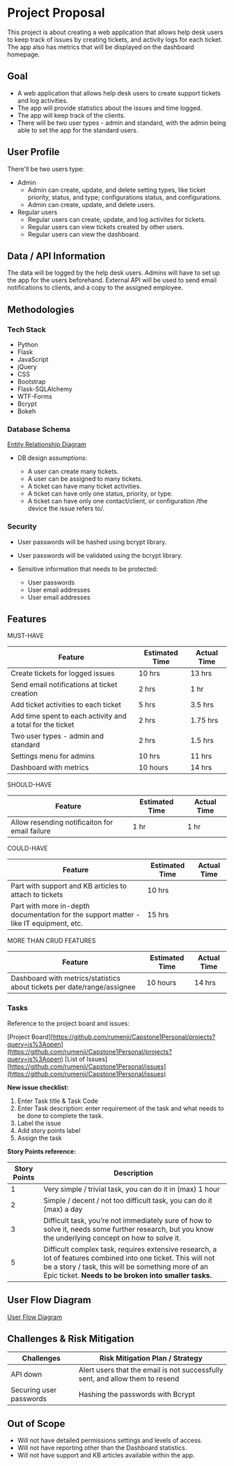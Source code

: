 # Project Proposal

This project is about creating a web application that allows help desk users to keep track of issues by creating tickets, and activity logs for each ticket.
The app also has metrics that will be displayed on the dashboard homepage.

## Goal

- A web application that allows help desk users to create support tickets and log activities. 
- The app will provide statistics about the issues and time logged. 
- The app will keep track of the clients.
- There will be two user types - admin and standard, with the admin being able to set the app for the standard users.

## User Profile

There'll be two users type:
- Admin
  - Admin can create, update, and delete setting types, like ticket priority, status, and type; configurations status, and configurations.
  - Admin can create, update, and delete users.
- Regular users
  - Regular users can create, update, and log activites for tickets.
  - Regular users can view tickets created by other users.
  - Regular users can view the dashboard.

## Data / API Information

The data will be logged by the help desk users.
Admins will have to set up the app for the users beforehand.
External API will be used to send email notifications to clients, and a copy to the assigned employee.

## Methodologies

### Tech Stack

- Python
- Flask
- JavaScript
- jQuery
- CSS
- Bootstrap
- Flask-SQLAlchemy
- WTF-Forms
- Bcrypt
- Bokeh

### Database Schema

[Entity Relationship Diagram](InitialProjectRequirements/DatabaseDiagram.jpeg)

- DB design assumptions:

  - A user can create many tickets.
  - A user can be assigned to many tickets.
  - A ticket can have many ticket activities.
  - A ticket can have only one status, priority, or type.
  - A ticket can have only one contact/client, or configuration /the device the issue refers to/.

### Security

  - User passwords will be hashed using bcrypt library.
  - User passwords will be validated using the bcrypt library.

- Sensitive information that needs to be protected:

  - User passwords
  - User email addresses
  - User email addresses

## Features


MUST-HAVE

| Feature | Estimated Time | Actual Time |
| ------- | -------------- | ----------- |
| Create tickets for logged issues       |  10 hrs          | 13 hrs       |
| Send email notifications at ticket creation | 2 hrs | 1 hr |
| Add ticket activities to each ticket | 5 hrs | 3.5 hrs |
| Add time spent to each activity and a total for the ticket | 2 hrs | 1.75 hrs |
| Two user types - admin and standard | 2 hrs | 1.5 hrs |
| Settings menu for admins | 10 hrs | 11 hrs |
| Dashboard with metrics | 10 hours | 14 hrs |


SHOULD-HAVE

| Feature | Estimated Time | Actual Time |
| ------- | -------------- | ----------- |
| Allow resending notificaiton for email failure| 1 hr | 1 hr |


COULD-HAVE

| Feature | Estimated Time | Actual Time |
| ------- | -------------- | ----------- |
| Part with support and KB articles to attach to tickets     | 10 hrs          |        |
| Part with more in-depth documentation for the support matter - like IT equipment, etc. | 15 hrs | |

MORE THAN CRUD FEATURES

| Feature | Estimated Time | Actual Time |
| ------- | -------------- | ----------- |
| Dashboard with metrics/statistics about tickets per date/range/assignee | 10 hours | 14 hrs |

### Tasks

Reference to the project board and issues:

[Project Board][https://github.com/rumenji/Capstone1Personal/projects?query=is%3Aopen](https://github.com/rumenji/Capstone1Personal/projects?query=is%3Aopen)
[List of Issues][https://github.com/rumenji/Capstone1Personal/issues](https://github.com/rumenji/Capstone1Personal/issues)

**New issue checklist:**

1. Enter Task title & Task Code
2. Enter Task description: enter requirement of the task and what needs to be done to complete the task.
3. Label the issue
4. Add story points label
5. Assign the task


**Story Points reference:**

| Story Points | Description                                                                                                                                                                                                              |
|--------------|--------------------------------------------------------------------------------------------------------------------------------------------------------------------------------------------------------------------------|
| 1            | Very simple / trivial task, you can do it in (max) 1 hour                                                                                                                                                                |
| 2            | Simple / decent / not too difficult task, you can do it (max) a day                                                                                                                                                      |
| 3            | Difficult task, you’re not immediately sure of how to solve it, needs some further research, but you know the underlying concept on how to solve it.                                                                     |
| 5            | Difficult complex task, requires extensive research, a lot of features combined into one ticket. This will not be a story / task, this will be something more of an Epic ticket.  **Needs to be broken into smaller tasks.** |

## User Flow Diagram


[User Flow Diagram](InitialProjectRequirements/Cap1UserFlow.png)



## Challenges & Risk Mitigation


| Challenges     | Risk Mitigation Plan / Strategy |
| -------------- | ------------------------------- |
| API down       | Alert users that the email is not successfully sent, and allow them to resend |
| Securing user passwords       | Hashing the passwords with Bcrypt |

## Out of Scope


- Will not have detailed permissions settings and levels of access.
- Will not have reporting other than the Dashboard statistics.
- Will not have support and KB articles available within the app.
